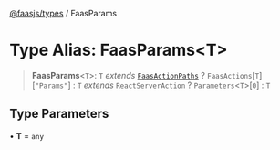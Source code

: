 [@faasjs/types](../README.md) / FaasParams

# Type Alias: FaasParams\<T\>

> **FaasParams**\<`T`\>: `T` *extends* [`FaasActionPaths`](FaasActionPaths.md) ? `FaasActions`\[`T`\]\[`"Params"`\] : `T` *extends* `ReactServerAction` ? `Parameters`\<`T`\>\[`0`\] : `T`

## Type Parameters

• **T** = `any`
